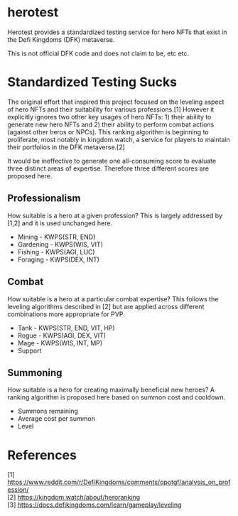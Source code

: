 # herotest
Herotest provides a standardized testing service for hero NFTs that exist in the Defi Kingdoms (DFK) metaverse.

This is not official DFK code and does not claim to be, etc etc.

# Standardized Testing Sucks
The original effort that inspired this project focused on the leveling aspect of hero NFTs and their suitability for various professions.[1] However it explicitly ignores two other key usages of hero NFTs: 1) their ability to generate new hero NFTs and 2) their ability to perform combat actions (against other heros or NPCs). This ranking algorithm is beginning to proliferate, most notably in kingdom.watch, a service for players to maintain their portfolios in the DFK metaverse.[2]

It would be ineffective to generate one all-consuming score to evaluate three distinct areas of expertise. Therefore three different scores are proposed here.

## Professionalism
How suitable is a hero at a given profession? This is largely addressed by [1,2] and it is used unchanged here.
* Mining - KWPS(STR, END)
* Gardening - KWPS(WIS, VIT)
* Fishing - KWPS(AGI, LUC)
* Foraging - KWPS(DEX, INT)
## Combat
How suitable is a hero at a particular combat expertise? This follows the leveling algorithms described in [2] but are applied across different combinations more appropriate for PVP.
* Tank - KWPS(STR, END, VIT, HP)
* Rogue - KWPS(AGI, DEX, VIT)
* Mage - KWPS(WIS, INT, MP)
* Support
## Summoning
How suitable is a hero for creating maximally beneficial new heroes? A ranking algorithm is proposed here based on summon cost and cooldown.
* Summons remaining
* Average cost per summon
* Level


# References
[1] https://www.reddit.com/r/DefiKingdoms/comments/qpotgf/analysis_on_profession/<br>
[2] https://kingdom.watch/about/heroranking<br>
[3] https://docs.defikingdoms.com/learn/gameplay/leveling<br>
